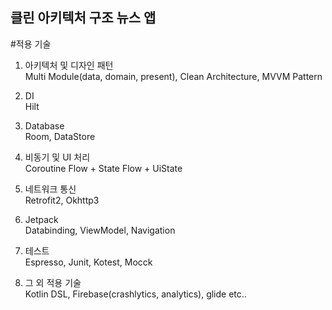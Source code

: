 
## 클린 아키텍처 구조 뉴스 앱

#적용 기술

1. 아키텍처 및 디자인 패턴<br>
    Multi Module(data, domain, present), Clean Architecture, MVVM Pattern

2. DI<br>
    Hilt

3. Database<br>
    Room, DataStore

4. 비동기 및 UI 처리<br>
    Coroutine Flow + State Flow + UiState

5. 네트워크 통신<br>
    Retrofit2, Okhttp3

6. Jetpack<br>
    Databinding, ViewModel, Navigation

7. 테스트<br>
    Espresso, Junit, Kotest, Mocck

8. 그 외 적용 기술<br>
   Kotlin DSL, Firebase(crashlytics, analytics), glide etc..
        
